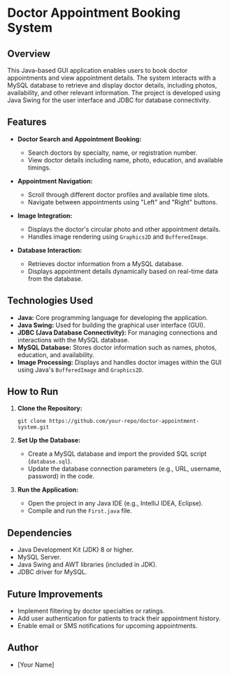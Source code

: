 # Doctor Appointment Booking System

## Overview
This Java-based GUI application enables users to book doctor appointments and view appointment details. The system interacts with a MySQL database to retrieve and display doctor details, including photos, availability, and other relevant information. The project is developed using Java Swing for the user interface and JDBC for database connectivity.

## Features
- **Doctor Search and Appointment Booking:**
  - Search doctors by specialty, name, or registration number.
  - View doctor details including name, photo, education, and available timings.
  
- **Appointment Navigation:**
  - Scroll through different doctor profiles and available time slots.
  - Navigate between appointments using "Left" and "Right" buttons.
  
- **Image Integration:**
  - Displays the doctor's circular photo and other appointment details.
  - Handles image rendering using `Graphics2D` and `BufferedImage`.

- **Database Interaction:**
  - Retrieves doctor information from a MySQL database.
  - Displays appointment details dynamically based on real-time data from the database.

## Technologies Used
- **Java:** Core programming language for developing the application.
- **Java Swing:** Used for building the graphical user interface (GUI).
- **JDBC (Java Database Connectivity):** For managing connections and interactions with the MySQL database.
- **MySQL Database:** Stores doctor information such as names, photos, education, and availability.
- **Image Processing:** Displays and handles doctor images within the GUI using Java's `BufferedImage` and `Graphics2D`.

## How to Run
1. **Clone the Repository:**
   ```
   git clone https://github.com/your-repo/doctor-appointment-system.git
   ```

2. **Set Up the Database:**
   - Create a MySQL database and import the provided SQL script (`database.sql`).
   - Update the database connection parameters (e.g., URL, username, password) in the code.

3. **Run the Application:**
   - Open the project in any Java IDE (e.g., IntelliJ IDEA, Eclipse).
   - Compile and run the `First.java` file.

## Dependencies
- Java Development Kit (JDK) 8 or higher.
- MySQL Server.
- Java Swing and AWT libraries (included in JDK).
- JDBC driver for MySQL.

## Future Improvements
- Implement filtering by doctor specialties or ratings.
- Add user authentication for patients to track their appointment history.
- Enable email or SMS notifications for upcoming appointments.

## Author
- [Your Name]
